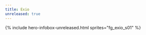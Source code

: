 ```yaml
---
title: Exio
unreleased: true
---
```


{% include hero-infobox-unreleased.html sprites="fg_exio_s01" %}
